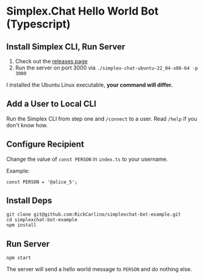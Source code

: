 # Simplex.Chat Hello World Bot (Typescript)

## Install Simplex CLI, Run Server

1. Check out the [releases page](https://github.com/simplex-chat/simplex-chat/releases)
2. Run the server on port 3000 via `./simplex-chat-ubuntu-22_04-x86-64 -p 3000`

I installed the Ubuntu Linux executable, **your command will differ.**

## Add a User to Local CLI

Run the Simplex CLI from step one and `/connect` to a user. Read `/help` if you don't know how.

## Configure Recipient

Change the value of `const PERSON` in `index.ts` to your username.

Example:

```
const PERSON = '@alice_5';
```

## Install Deps

```
git clone git@github.com:RickCarlino/simplexchat-bot-example.git
cd simplexchat-bot-example
npm install
```

## Run Server

```
npm start
```

The server will send a hello world message to `PERSON` and do nothing else.
